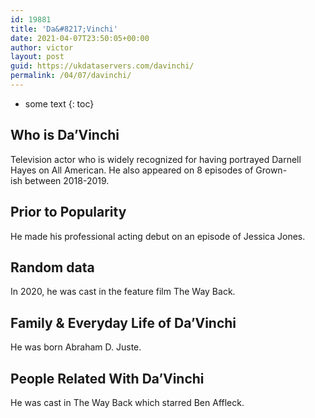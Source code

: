 ```yaml
---
id: 19881
title: 'Da&#8217;Vinchi'
date: 2021-04-07T23:50:05+00:00
author: victor
layout: post
guid: https://ukdataservers.com/davinchi/
permalink: /04/07/davinchi/
---
```


* some text
{: toc}


## Who is Da&#8217;Vinchi



Television actor who is widely recognized for having portrayed Darnell Hayes on All American. He also appeared on 8 episodes of Grown-ish between 2018-2019.

                
                
                
## Prior to Popularity



He made his professional acting debut on an episode of Jessica Jones.

                
                
                
## Random data



In 2020, he was cast in the feature film The Way Back.

                
                
                
## Family & Everyday Life of Da&#8217;Vinchi



He was born Abraham D. Juste.

                
                
                
## People Related With Da&#8217;Vinchi



He was cast in The Way Back which starred Ben Affleck.

                
              
            
          
          
          